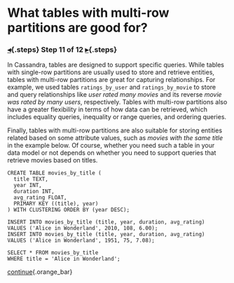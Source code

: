 <div class="top">

# What tables with multi-row partitions are good for?
### [◂](command:katapod.loadPage?step10){.steps} Step 11 of 12 [▸](command:katapod.loadPage?step12){.steps}
</div>

In Cassandra, tables are designed to support specific queries. While tables with 
single-row partitions are usually used to store and retrieve entities,  
tables with multi-row partitions are great for capturing relationships.
For example, we used tables `ratings_by_user` and `ratings_by_movie` to store and query relationships like 
*user rated many movies* and its reverse *movie was rated by many users*, respectively.
Tables with multi-row partitions also have a greater flexibility in terms of how data
can be retrieved, which includes equality queries, inequality or range queries, 
and ordering queries.

Finally, tables with multi-row partitions are also suitable for storing entities related based on some attribute values,
such as *movies with the same title* in the example below. Of course, whether you need such a table in your data model or not
depends on whether you need to support queries that retrieve movies based on titles.
 
```
CREATE TABLE movies_by_title (
  title TEXT,
  year INT,
  duration INT,
  avg_rating FLOAT,
  PRIMARY KEY ((title), year)
) WITH CLUSTERING ORDER BY (year DESC);

INSERT INTO movies_by_title (title, year, duration, avg_rating) 
VALUES ('Alice in Wonderland', 2010, 108, 6.00);
INSERT INTO movies_by_title (title, year, duration, avg_rating) 
VALUES ('Alice in Wonderland', 1951, 75, 7.08);

SELECT * FROM movies_by_title
WHERE title = 'Alice in Wonderland';
```

[continue](command:katapod.loadPage?step12){.orange_bar}
